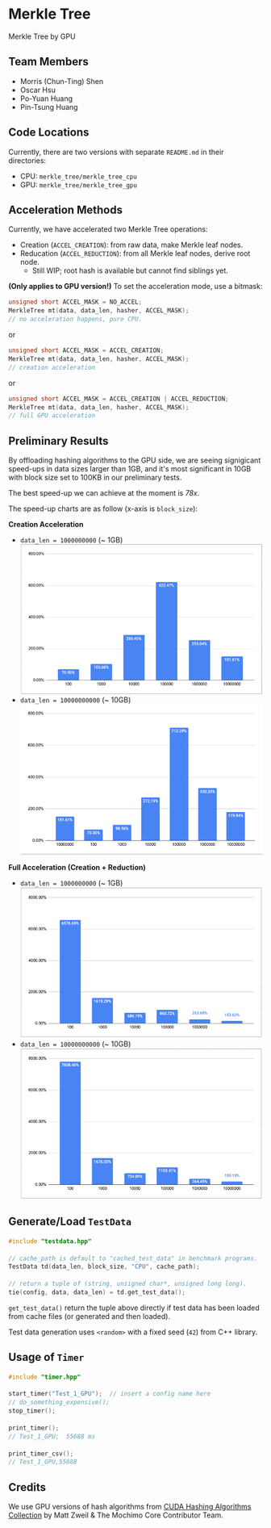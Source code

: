 # Merkle Tree
Merkle Tree by GPU

## Team Members
- Morris (Chun-Ting) Shen 
- Oscar Hsu
- Po-Yuan Huang
- Pin-Tsung Huang

## Code Locations
Currently, there are two versions with separate `README.md` in their directories:
- CPU: `merkle_tree/merkle_tree_cpu`
- GPU: `merkle_tree/merkle_tree_gpu`

## Acceleration Methods
Currently, we have accelerated two Merkle Tree operations:
- Creation (`ACCEL_CREATION`): from raw data, make Merkle leaf nodes.
- Reducation (`ACCEL_REDUCTION`): from all Merkle leaf nodes, derive root node.
  * Still WIP; root hash is available but cannot find siblings yet.

**(Only applies to GPU version!)**
To set the acceleration mode, use a bitmask:
```C++
unsigned short ACCEL_MASK = NO_ACCEL;
MerkleTree mt(data, data_len, hasher, ACCEL_MASK);
// no acceleration happens, pure CPU.
```
or
```C++
unsigned short ACCEL_MASK = ACCEL_CREATION;
MerkleTree mt(data, data_len, hasher, ACCEL_MASK);
// creation acceleration
```
or
```C++
unsigned short ACCEL_MASK = ACCEL_CREATION | ACCEL_REDUCTION;
MerkleTree mt(data, data_len, hasher, ACCEL_MASK);
// full GPU acceleration
```


## Preliminary Results
By offloading hashing algorithms to the GPU side, we are seeing signigicant
speed-ups in data sizes larger than 1GB, and it's most significant in 10GB with
block size set to 100KB in our preliminary tests.

The best speed-up we can achieve at the moment is *78x*.

The speed-up charts are as follow (x-axis is `block_size`):

**Creation Acceleration**
- `data_len = 1000000000` (~ 1GB)
  ![1GB Speed-up Chart](pix/1GB_speedup.png)
- `data_len = 10000000000` (~ 10GB)
  ![10GB Speed-up Chart](pix/10GB_speedup.png)

**Full Acceleration (Creation + Reduction)**
- `data_len = 1000000000` (~ 1GB)
  ![1GB Speed-up Chart](pix/1GB_speedup_full.png)
- `data_len = 10000000000` (~ 10GB)
  ![10GB Speed-up Chart](pix/10GB_speedup_full.png)

## Generate/Load `TestData`
```C++
#include "testdata.hpp"

// cache_path is default to "cached_test_data" in benchmark programs.
TestData td(data_len, block_size, "CPU", cache_path);

// return a tuple of (string, unsigned char*, unsigned long long).
tie(config, data, data_len) = td.get_test_data();
```
`get_test_data()` return the tuple above directly if test data has been loaded
from cache files (or generated and then loaded).

Test data generation uses `<random>` with a fixed seed (`42`) from C++ library.

## Usage of `Timer`
```C++
#include "timer.hpp"

start_timer("Test_1_GPU");  // insert a config name here
// do_something_expensive();
stop_timer();

print_timer();
// Test_1_GPU:  55688 ms

print_timer_csv();
// Test_1_GPU,55688
```

## Credits
We use GPU versions of hash algorithms from
[CUDA Hashing Algorithms Collection](https://github.com/mochimodev/cuda-hashing-algos) by Matt Zweil & The Mochimo Core Contributor Team.
